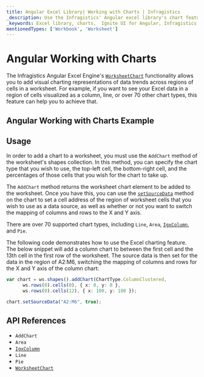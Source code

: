 ```yaml
---
title: Angular Excel Library| Working with Charts | Infragistics
_description: Use the Infragistics' Angular excel library's chart feature to add visual charting representations of data trends across regions of cells in a worksheet. Visualize Ignite UI for Angular excel data in over 70 chart types!
_keywords: Excel library, charts,  Ignite UI for Angular, Infragistics
mentionedTypes: ['Workbook', 'Worksheet']
---
```


# Angular Working with Charts

The Infragistics Angular Excel Engine's [`WorksheetChart`]({environment:dvApiBaseUrl}/products/ignite-ui-angular/api/docs/typescript/latest/classes/worksheetchart.html) functionality allows you to add visual charting representations of data trends across regions of cells in a worksheet. For example, if you want to see your Excel data in a region of cells visualized as a column, line, or over 70 other chart types, this feature can help you to achieve that.

## Angular Working with Charts Example

<code-view style="height: 500px" alt="Angular Working with Charts Example"
           data-demos-base-url="{environment:dvDemosBaseUrl}"
                    iframe-src="{environment:dvDemosBaseUrl}/excel/excel-library/working-with-charts"
                                                 github-src="excel/excel-library/working-with-charts">
</code-view>


<div class="divider--half"></div>

## Usage

In order to add a chart to a worksheet, you must use the `AddChart` method of the worksheet's shapes collection. In this method, you can specify the chart type that you wish to use, the top-left cell, the bottom-right cell, and the percentages of those cells that you wish for the chart to take up.

The `AddChart` method returns the worksheet chart element to be added to the worksheet. Once you have this, you can use the [`setSourceData`]({environment:dvApiBaseUrl}/products/ignite-ui-angular/api/docs/typescript/latest/classes/worksheetchart.html#setsourcedata) method on the chart to set a cell address of the region of worksheet cells that you wish to use as a data source, as well as whether or not you want to switch the mapping of columns and rows to the X and Y axis.

There are over 70 supported chart types, including `Line`, `Area`, [`IgxColumn`]({environment:dvApiBaseUrl}/products/ignite-ui-angular/api/docs/typescript/latest/classes/igxcolumn.html), and `Pie`.

The following code demonstrates how to use the Excel charting feature. The below snippet will add a column chart to between the first cell and the 13th cell in the first row of the worksheet. The source data is then set for the data in the region of A2:M6, switching the mapping of columns and rows for the X and Y axis of the column chart:

```ts
var chart = ws.shapes().addChart(ChartType.ColumnClustered,
      ws.rows(0).cells(0), { x: 0, y: 0 },
      ws.rows(0).cells(12), { x: 100, y: 100 });

chart.setSourceData("A2:M6", true);
```

## API References

*   `AddChart`
*   `Area`
*   [`IgxColumn`]({environment:dvApiBaseUrl}/products/ignite-ui-angular/api/docs/typescript/latest/classes/igxcolumn.html)
*   `Line`
*   `Pie`
*   [`WorksheetChart`]({environment:dvApiBaseUrl}/products/ignite-ui-angular/api/docs/typescript/latest/classes/worksheetchart.html)
